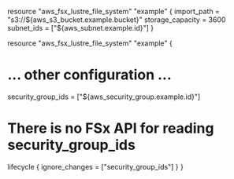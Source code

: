 resource "aws_fsx_lustre_file_system" "example" {
  import_path      = "s3://${aws_s3_bucket.example.bucket}"
  storage_capacity = 3600
  subnet_ids       = ["${aws_subnet.example.id}"]
}

resource "aws_fsx_lustre_file_system" "example" {
  # ... other configuration ...
  security_group_ids = ["${aws_security_group.example.id}"]

  # There is no FSx API for reading security_group_ids
  lifecycle {
    ignore_changes = ["security_group_ids"]
  }
}
